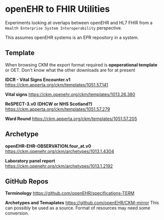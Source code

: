 # openEHR to FHIR Utilities

Experiments looking at overlaps between openEHR and HL7 FHIR from a `Health Enterprise System Interoperability` perspective.

This assumes openEHR systems is an EPR repository in a system.

## Template 

When browsing CKM the export format required is **opeperational template** or OET.
Don't know what the other downloads are for at present

**IDCR - Vital Signs Encounter.v1** https://ckm.apperta.org/ckm/templates/1051.57.141

**Vital signs** https://ckm.openehr.org/ckm/templates/1013.26.380

**ReSPECT-3.v0 (DHCW or NHS Scotland?)** https://ckm.apperta.org/ckm/templates/1051.57.279

**Ward Round** https://ckm.apperta.org/ckm/templates/1051.57.205

## Archetype

**openEHR-EHR-OBSERVATION.four_at.v0** https://ckm.openehr.org/ckm/archetypes/1013.1.4304

**Laboratory panel report** https://ckm.openehr.org/ckm/archetypes/1013.1.2192

## GitHub Repos

**Terminology** https://github.com/openEHR/specifications-TERM

**Archetypes and Temaplates** https://github.com/openEHR/CKM-mirror This can possibly be used as a source. Format of resources may need some conversion.
